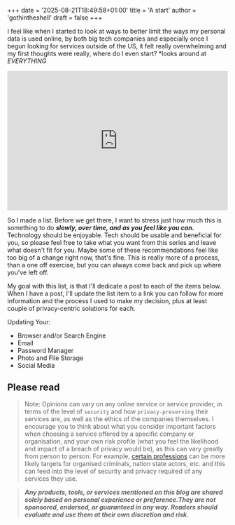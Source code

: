 +++
date = '2025-08-21T18:49:58+01:00'
title = 'A start'
author = 'gothintheshell'
draft = false
+++

I feel like when I started to look at ways to better limit the ways my personal data is used online, by both big tech companies and especially once I begun looking for services outside of the US, it felt really overwhelming and my first thoughts were really, where do I even start? *looks around at *EVERYTHING*

<div style="width:100%;height:0;padding-bottom:63%;position:relative;"><iframe src="https://giphy.com/embed/zgTJjlSyvmNlC" width="100%" height="100%" style="position:absolute" frameBorder="0" class="giphy-embed" allowFullScreen></iframe></div>

So I made a list. Before we get there, I want to stress just how much this is something to do ***slowly, over time, and as you feel like you can.*** Technology should be enjoyable. Tech should be usable and beneficial for you, so please feel free to take what you want from this series and leave what doesn't fit for you. Maybe some of these recommendations feel like too big of a change right now, that's fine. This is really more of a process, than a one off exercise, but you can always come back and pick up where you've left off. 

My goal with this list, is that I'll dedicate a post to each of the items below. When I have a post, I'll update the list item to a link you can follow for more information and the process I used to make my decision, plus at least couple of privacy-centric solutions for each. 

Updating Your:  
* Browser and/or Search Engine
* Email
* Password Manager
* Photo and File Storage
* Social Media

## Please read

> Note: Opinions can vary on any online service or service provider, in terms of the level of `security` and how `privacy-preserving` their services are, as well as the ethics of the companies themselves. I encourage you to think about what you consider important factors when choosing a service offered by a specific company or organisation, and your own risk profile (what you feel the likelihood and impact of a breach of privacy would be), as this can vary greatly from person to person. For example, [certain professions](https://hackread.com/professions-most-exposed-to-cybersecurity-threats/) can be more likely targets for organised criminals, nation state actors, etc. and this can feed into the level of security and privacy required of any services they use. 

> ***Any products, tools, or services mentioned on this blog are shared solely based on personal experience or preference.They are not sponsored, endorsed, or guaranteed in any way. Readers should evaluate and use them at their own discretion and risk.***
